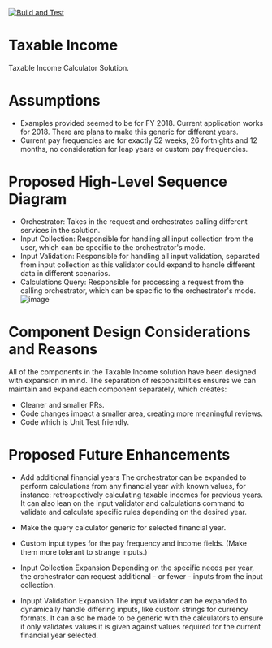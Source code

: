 [![Build and Test](https://github.com/Xerxes0198/TaxableIncome/actions/workflows/CI_BuildandTest.yml/badge.svg)](https://github.com/Xerxes0198/TaxableIncome/actions/workflows/CI_BuildandTest.yml)
# Taxable Income
Taxable Income Calculator Solution.

# Assumptions
- Examples provided seemed to be for FY 2018. Current application works for 2018. There are plans to make this generic for different years.
- Current pay frequencies are for exactly 52 weeks, 26 fortnights and 12 months, no consideration for leap years or custom pay frequencies.

# Proposed High-Level Sequence Diagram
- Orchestrator: Takes in the request and orchestrates calling different services in the solution.
- Input Collection: Responsible for handling all input collection from the user, which can be specific to the orchestrator's mode.
- Input Validation: Responsible for handling all input validation, separated from input collection as this validator could expand to handle different data in different scenarios.
- Calculations Query: Responsible for processing a request from the calling orchestrator, which can be specific to the orchestrator's mode. 
![image](https://github.com/user-attachments/assets/9c690217-7079-4351-8fcf-0ba2f5c369ee)

# Component Design Considerations and Reasons

All of the components in the Taxable Income solution have been designed with expansion in mind. The separation of responsibilities ensures we can maintain and expand each component separately, which creates:
- Cleaner and smaller PRs.
- Code changes impact a smaller area, creating more meaningful reviews.
- Code which is Unit Test friendly.

# Proposed Future Enhancements

- Add additional financial years
The orchestrator can be expanded to perform calculations from any financial year with known values, for instance: retrospectively calculating taxable incomes for previous years. It can also lean on the input validator and calculations command to validate and calculate specific rules depending on the desired year.

- Make the query calculator generic for selected financial year.

- Custom input types for the pay frequency and income fields. (Make them more tolerant to strange inputs.)

- Input Collection Expansion
Depending on the specific needs per year, the orchestrator can request additional - or fewer - inputs from the input collection.

- Inpupt Validation Expansion
The input validator can be expanded to dynamically handle differing inputs, like custom strings for currency formats. It can also be made to be generic with the calculators to ensure it only validates values it is given against values required for the current financial year selected.
